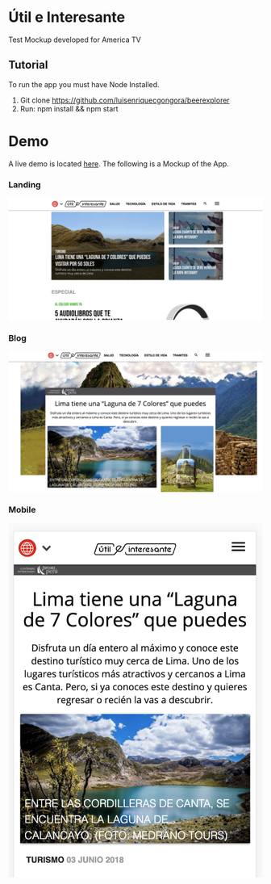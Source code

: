 # Útil e Interesante
Test Mockup developed for America TV

## Tutorial
To run the app you must have Node Installed.

1. Git clone https://github.com/luisenriquecgongora/beerexplorer
2. Run: npm install && npm start

# Demo
A live demo is located [here](https://americauei.oracliom.com/). The following is a Mockup of the App.
### Landing
![Preview of Util e Interesante 1](./public/media/uei1.png)
### Blog
![Preview of Util e Interesante 2](./public/media/uei2.png)
### Mobile
![Preview of Util e Interesante 2](./public/media/uei3.png)
